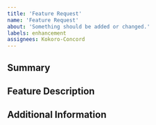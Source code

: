 ```yaml
---
title: 'Feature Request'
name: 'Feature Request'
about: 'Something should be added or changed.'
labels: enhancement
assignees: Kokoro-Concord
---
```


<!--- Please provide a brief but meaningful summary of the feature in the Title above -->

## Summary
<!--- Please give a brief summary about the new feature and why you think it is necessary -->

## Feature Description
<!--- Explain in as much detail as possible about the feature and how you think it should be implemented -->

## Additional Information
<!--- If you are able to, please provide additional resources to supplement your new feature to include artwork, screenshots, etc. -->

